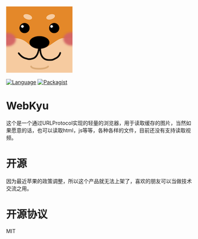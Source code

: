 ![Cover](https://github.com/yanyin1986/WebKyu/blob/master/WebKyu/Assets.xcassets/AppIcon.appiconset/icon-180.png)

[![Language](https://img.shields.io/badge/swift-3.0-orange.svg)](http://swift.org)
[![Packagist](https://img.shields.io/packagist/l/doctrine/orm.svg?style=flat-square)](https://github.com/yanyin1986/WebKyu/blob/master/LICENSE)

# WebKyu

这个是一个通过URLProtocol实现的轻量的浏览器，用于读取缓存的图片，当然如果愿意的话，也可以读取html，js等等，各种各样的文件，目前还没有支持读取视频。

# 开源
因为最近苹果的政策调整，所以这个产品就无法上架了，喜欢的朋友可以当做技术交流之用。

# 开源协议
MIT
